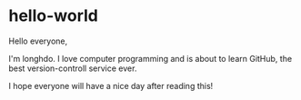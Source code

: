 # hello-world

Hello everyone,

I'm longhdo. I love computer programming and is about to learn GitHub, the best version-controll service ever.

I hope everyone will have a nice day after reading this!
